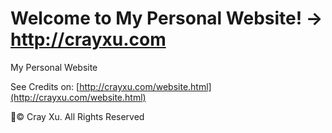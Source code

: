 # Welcome to My Personal Website! -> http://crayxu.com
My Personal Website

See Credits on: [http://crayxu.com/website.html](http://crayxu.com/website.html)

:pencil:© Cray Xu. All Rights Reserved
